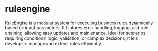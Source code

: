 # ruleengine
RuleEngine is a modular system for executing business rules dynamically based on input parameters. It features error handling, logging, and rule chaining, allowing easy updates and maintenance. Ideal for scenarios requiring conditional logic, validation, or complex decisions, it lets developers manage and extend rules efficiently.
